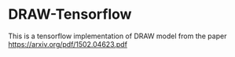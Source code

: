 # DRAW-Tensorflow

This is a tensorflow implementation of DRAW model from the paper https://arxiv.org/pdf/1502.04623.pdf